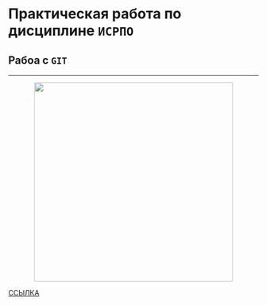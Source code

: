 # Практическая работа по дисциплине ``ИСРПО``

## Рабоа с ``GIT``


-----

<P ALIGN = "center"><img src = "https://png.pngtree.com/thumb_back/fw800/background/20230527/pngtree-phoenix-bird-in-flames-wallpapers-wallpapershd-image_2697352.jpg" width = "400"></p>

<p><a href="https://www.youtube.com/">ССЫЛКА</a><p>